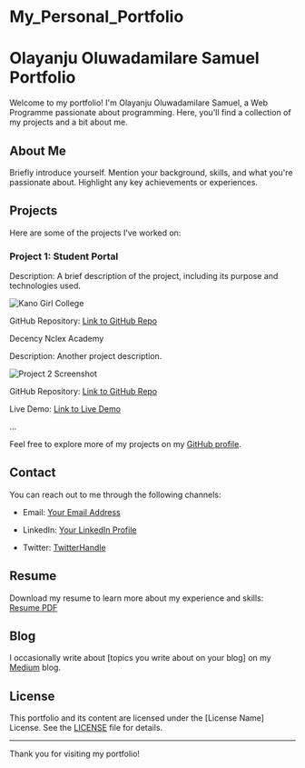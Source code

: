 # My_Personal_Portfolio

# Olayanju Oluwadamilare Samuel Portfolio

Welcome to my portfolio! I'm Olayanju Oluwadamilare Samuel, a Web Programme passionate about programming. Here, you'll find a collection of my projects and a bit about me.


## About Me

Briefly introduce yourself. Mention your background, skills, and what you're passionate about. Highlight any key achievements or experiences.

## Projects

Here are some of the projects I've worked on:

### Project 1: Student Portal

Description: A brief description of the project, including its purpose and technologies used.

![Kano Girl College](project1-screenshot.jpg)

GitHub Repository: [Link to GitHub Repo](https://https://github.com/Hadrey047)

Decency Nclex Academy

Description: Another project description.

![Project 2 Screenshot](project2-screenshot.jpg)

GitHub Repository: [Link to GitHub Repo](https://github.com/yourusername/project2)

Live Demo: [Link to Live Demo](https://www.example.com)

...

Feel free to explore more of my projects on my [GitHub profile](https://github.com/yourusername).

## Contact

You can reach out to me through the following channels:

- Email: [Your Email Address](os.olayanju@gmail.com)
- LinkedIn: [Your LinkedIn Profile](https://www.linkedin.com/in/oluwadamilare-olayanju-4677a3b8?lipi=urn%3Ali%3Apage%3Ad_flagship3_profile_view_base_contact_details%3BL0STiwp0TvKXhHlye8clZw%3D%3D)

- Twitter: [TwitterHandle](https://twitter.com/@dareolayanju)

## Resume

Download my resume to learn more about my experience and skills: [Resume PDF](resume.pdf)

## Blog

I occasionally write about [topics you write about on your blog] on my [Medium](https://medium.com/@yourusername) blog.

## License

This portfolio and its content are licensed under the [License Name] License. See the [LICENSE](LICENSE) file for details.

---

Thank you for visiting my portfolio!
